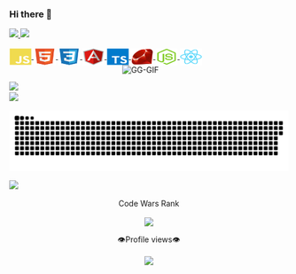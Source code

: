 ### Hi there 👋

<!--
**domuserk/domuserk** is a ✨ _special_ ✨ repository because its `README.md` (this file) appears on your GitHub profile.

Here are some ideas to get you started:

- 🔭 I’m currently working on ...
- 🌱 I’m currently learning ...
- 👯 I’m looking to collaborate on ...
- 🤔 I’m looking for help with ...
- 💬 Ask me about ...
- 📫 How to reach me: ...
- 😄 Pronouns: ...
- ⚡ Fun fact: ...

 [Anurag's GitHub stats](https://github-readme-stats.vercel.app/api?username=domuserk&show_icons=true&count_private=true 
 [![willianrod's wakatime stats](https://github-readme-stats.vercel.app/api/wakatime?username=willianrod)](https://github.com/domuserk/domuserk) 
 [![Readme Card](https://github-readme-stats.vercel.app/api/pin/?username=domuserk&repo=MovieDb)](https://github.com/domuserk/moviedb 
<div style="display: flex; flex-direction: row">
  <div style="width:50%">
  <img  width="50%" src="https://github-readme-stats.vercel.app/api?username=domuserk&show_icons=true&count_private=true"/>
  </div>
  <div style="width:50%">
  <a href="https://github.com/domuserk/moviedb">
  <img width="50%"src="https://github-readme-stats.vercel.app/api/pin/?username=domuserk&repo=MovieDb" />
</a>
   </div>
</div>
<!--<a href="https://github.com/anuraghazra/github-readme-stats">
  <img align="center" src="https://github-readme-stats.vercel.app/api/pin/?username=domuserk&repo=MovieDb" />
</a>
-->

<div>
  <a href="https://github.com/domuserk">
   <img height="160em" src="https://github-readme-stats.vercel.app/api?username=domuserk&show_icons=true&theme=dark&include_all_commits=true&count_private=true"/>
  <img height="160em"src="https://github-readme-stats.vercel.app/api/top-langs/?username=domuserk&layout=compact&langs_count=7&theme=dark"/>
</div>

<div style="display: inline_block"><br>
  <img align="center" alt="GG-Js" height="30" width="40" src="https://raw.githubusercontent.com/devicons/devicon/master/icons/javascript/javascript-plain.svg">
  <img align="center" alt="GG-HTML" height="30" width="40" src="https://raw.githubusercontent.com/devicons/devicon/master/icons/html5/html5-original.svg">
  <img align="center" alt="GG-CSS" height="30" width="40" src="https://raw.githubusercontent.com/devicons/devicon/master/icons/css3/css3-original.svg">
 <img align="center" alt="GG-ANGULAR" height="30" width="40" src="https://raw.githubusercontent.com/devicons/devicon/master/icons/angularjs/angularjs-original.svg">
 <img align="center" alt="GG-TYPESCRIPT" height="30" width="40" src="https://raw.githubusercontent.com/devicons/devicon/master/icons/typescript/typescript-original.svg">
 <img align="center" alt="GG-RUBY" height="30" width="40" src="https://raw.githubusercontent.com/devicons/devicon/master/icons/ruby/ruby-original.svg">
 <img align="center" alt="GG-NODE" height="30" width="40" src="https://raw.githubusercontent.com/devicons/devicon/master/icons/nodejs/nodejs-original.svg">
 <img align="center" alt="GG-REACT" height="30" width="40" src="https://raw.githubusercontent.com/devicons/devicon/master/icons/react/react-original.svg">
  <img align="right" width="300px" alt="GG-GIF" src="https://clubedosgeeks.com.br/wp-content/uploads/2016/01/dormrm.gif">
</div>
  
##
  
<div> 
  <a href="https://www.linkedin.com/in/ryan-guilherme/" target="_blank"><img src="https://img.shields.io/badge/-LinkedIn-%230077B5?style=for-the-badge&logo=linkedin&logoColor=white" target="_blank"></a></div>
  <a href="mailto:impcomercial.87@gmail.com"><img src="https://img.shields.io/badge/Gmail-D14836?style=for-the-badge&logo=gmail&logoColor=white" target="_blank"></a>

  ![Snake animation](https://github.com/domuserk/domuserk/blob/main/github-contribution-grid-snake.svg)

</div>
<a href="https://github.com/domuserk/moviedb">
  <img width="50%"src="https://github-readme-stats.vercel.app/api/pin/?username=domuserk&repo=MovieDb" />
</a>
  <p align="center">Code Wars Rank</p>
  <p align="center"><img align="center" src="https://www.codewars.com/users/RyanLopes/badges/large" /></p>
  
  <p align="center">👁️Profile views👁️</p>
  
  <p align="center"><img align="center" src="https://komarev.com/ghpvc/?username=domuserk" /></p> 
